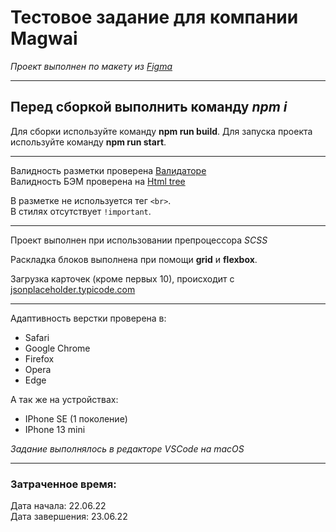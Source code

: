 
# Тестовое задание для компании Magwai

*Проект выполнен по макету из [Figma](https://www.figma.com/file/UWRScEi7b2V0wrpGZ8EqsA/Magwai-%2F-%D0%A2%D0%B5%D1%81%D1%82%D0%BE%D0%B2%D0%BE%D0%B5-%D0%B7%D0%B0%D0%B4%D0%B0%D0%BD%D0%B8%D0%B5?node-id=2%3A4)*

___

## **Перед сборкой выполнить команду ***npm i*****

Для сборки используйте команду **npm run build**.
Для запуска проекта используйте команду  **npm run start**.

___

Валидность разметки проверена [Валидаторе](https://validator.w3.org/nu/#textarea)  
Валидность БЭМ проверена на [Html tree](https://yoksel.github.io/html-tree/)

В разметке не используется тег `<br>`.  
  В стилях отсутствует `!important`.

___

Проект выполнен при использовании препроцессора *SCSS*

Раскладка блоков выполнена при помощи **grid** и **flexbox**.

Загрузка карточек (кроме первых 10), происходит с [jsonplaceholder.typicode.com](https://jsonplaceholder.typicode.com/posts/)

___

Адаптивность верстки проверена в:
* Safari
* Google Chrome
* Firefox
* Opera
* Edge

А так же на устройствах:
* IPhone SE (1 поколение)
* IPhone 13 mini

*Задание выполнялось в редакторе VSCode на macOS*

___

### Затраченное время:  
Дата начала: 22.06.22  
Дата завершения: 23.06.22

